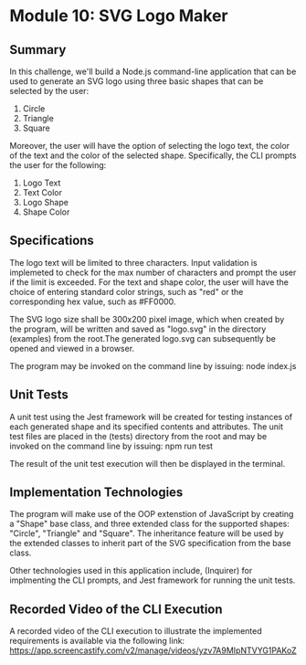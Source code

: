 # Module 10: SVG Logo Maker

## Summary
In this challenge, we'll build a Node.js command-line application that can be used to generate an SVG logo using three basic shapes that can be selected by the user:
1. Circle
2. Triangle
3. Square

Moreover, the user will have the option of selecting the logo text, the color of the text and the color of the selected shape.  Specifically, the CLI prompts the user for the following:
1. Logo Text
2. Text Color 
3. Logo Shape
4. Shape Color

## Specifications
The logo text will be limited to three characters.  Input validation is implemeted to check for the max number of characters and prompt the user if the limit is exceeded. For the text and shape color, the user will have the choice of entering standard color strings, such as "red" or the corresponding hex value, such as #FF0000.

The SVG logo size shall be 300x200 pixel image, which when created by the program, will be written and saved as "logo.svg" in the directory (examples) from the root.The generated logo.svg can subsequently be opened and viewed in a browser. 

The program may be invoked on the command line by issuing: node index.js

## Unit Tests
A unit test using the Jest framework will be created for testing instances of each generated shape and its specified contents and attributes. The unit test files are placed in the (tests) directory from the root and may be invoked on the command line by issuing:  npm run test

The result of the unit test execution will then be displayed in the terminal.

## Implementation Technologies
The program will make use of the OOP extenstion of JavaScript by creating a "Shape" base class, and three extended class for the supported shapes: "Circle", "Triangle" and "Square".  The inheritance feature will be used by the extended classes to inherit part of the SVG specification from the base class.

Other technologies used in this application include, (Inquirer) for implmenting the CLI prompts, and Jest framework for running the unit tests.

## Recorded Video of the CLI Execution 
A recorded video of the CLI execution to illustrate the implemented requirements is available via the following link: https://app.screencastify.com/v2/manage/videos/yzv7A9MIpNTVYG1PAKoZ
